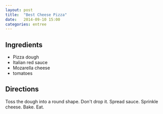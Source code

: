 ```yaml
---
layout: post
title:  "Best Cheese Pizza"
date:   2014-09-10 15:00
categories: entree
---
```


## Ingredients
- Pizza dough
- Italian red sauce
- Mozarella cheese
- tomatoes 

## Directions

Toss the dough into a round shape.  Don't drop it.  Spread sauce.  Sprinkle cheese.  Bake.  Eat.
